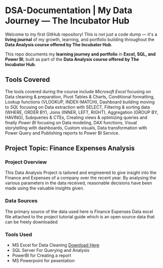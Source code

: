 # DSA-Documentation | My Data Journey — The Incubator Hub

Welcome to my first GitHub repository! This is not just a code dump — it's a **living journal** of my growth, learning, and portfolio building throughout the **Data Analysis course offered by The Incubator Hub**.

This repo documents my **learning journey and portfolio** in **Excel, SQL, and Power BI**, built as part of the **Data Analysis course offered by The Incubator Hub**.

## Tools Covered

The tools covered during the course include *Microsoft Excel* focusing on Data cleaning & preparation, Pivot Tables & Charts, Conditional formatting, Lookup functions (VLOOKUP, INDEX-MATCH), Dashboard building moving to *SQL* focusing on Data extraction with SELECT, Filtering & sorting data (WHERE, ORDER BY), Joins (INNER, LEFT, RIGHT), Aggregation (GROUP BY, HAVING), Subqueries & CTEs, Creating views & optimizing queries and finally *Power BI* focusing on Data modeling, DAX functions, Visual storytelling with dashboards, Custom visuals, Data transformation with Power Query and Publishing reports to Power BI Service.

## Project Topic: Finance Expenses Analysis

### Project Overview

This Data Analysis Project is tailored and engineered to give insight into the Finance and Expenses of a company over the recent year. By analysing the various parameters in the data received, reasonable decisions have been made using the valuable insights given.

### Data Sources
The primary source of the data used here is Finance Expenses Data excel file attached to the project tutorial guide which is an open source data that can be freely downloaded 

### Tools Used
- MS Excel for Data Cleaning [Download Here](https://www.microsoft.com)
- SQL Server For Querying and Analysis
- PowerBI for Creating a report
- MS Powerpoint for pesentation



